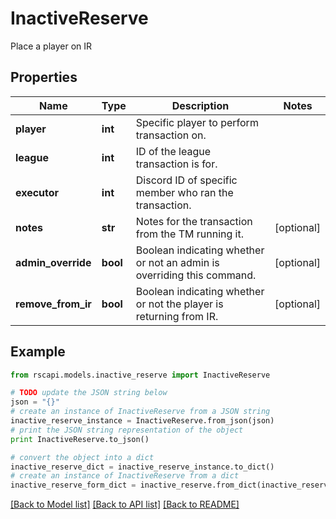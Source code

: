 # InactiveReserve

Place a player on IR

## Properties
Name | Type | Description | Notes
------------ | ------------- | ------------- | -------------
**player** | **int** | Specific player to perform transaction on. | 
**league** | **int** | ID of the league transaction is for. | 
**executor** | **int** | Discord ID of specific member who ran the transaction. | 
**notes** | **str** | Notes for the transaction from the TM running it. | [optional] 
**admin_override** | **bool** | Boolean indicating whether or not an admin is overriding this command. | [optional] 
**remove_from_ir** | **bool** | Boolean indicating whether or not the player is returning from IR. | [optional] 

## Example

```python
from rscapi.models.inactive_reserve import InactiveReserve

# TODO update the JSON string below
json = "{}"
# create an instance of InactiveReserve from a JSON string
inactive_reserve_instance = InactiveReserve.from_json(json)
# print the JSON string representation of the object
print InactiveReserve.to_json()

# convert the object into a dict
inactive_reserve_dict = inactive_reserve_instance.to_dict()
# create an instance of InactiveReserve from a dict
inactive_reserve_form_dict = inactive_reserve.from_dict(inactive_reserve_dict)
```
[[Back to Model list]](../README.md#documentation-for-models) [[Back to API list]](../README.md#documentation-for-api-endpoints) [[Back to README]](../README.md)


